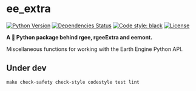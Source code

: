 # ee_extra

[![Python Version](https://img.shields.io/pypi/pyversions/ee_extra.svg)](https://pypi.org/project/ee_extra/)
[![Dependencies Status](https://img.shields.io/badge/dependencies-up%20to%20date-brightgreen.svg)](https://github.com/r-earthengine/ee_extra/pulls?utf8=%E2%9C%93&q=is%3Apr%20author%3Aapp%2Fdependabot)
[![Code style: black](https://img.shields.io/badge/code%20style-black-000000.svg)](https://github.com/psf/black)
[![License](https://img.shields.io/github/license/r-earthengine/ee_extra)](https://github.com/r-earthengine/ee_extra/blob/master/LICENSE)

**A :ninja: Python package behind rgee, rgeeExtra and eemont.** 

Miscellaneous functions for working with the Earth Engine Python API.



## Under dev

```
make check-safety check-style codestyle test lint
```
